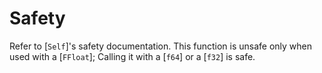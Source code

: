 # Safety

Refer to [`Self`]'s safety documentation.
This function is unsafe only when used with a [`FFloat`]; Calling it with a [`f64`] or a [`f32`] is safe.